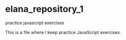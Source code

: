 # elana_repository_1
practice javascript exercises

This is a file where I keep practice JavaScript exercises. 
